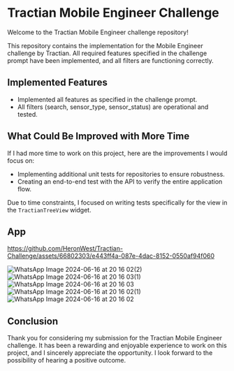 # Tractian Mobile Engineer Challenge

Welcome to the Tractian Mobile Engineer challenge repository!

This repository contains the implementation for the Mobile Engineer challenge by Tractian. All required features specified in the challenge prompt have been implemented, and all filters are functioning correctly.

## Implemented Features
- Implemented all features as specified in the challenge prompt.
- All filters (search, sensor_type, sensor_status) are operational and tested.

## What Could Be Improved with More Time
If I had more time to work on this project, here are the improvements I would focus on:
- Implementing additional unit tests for repositories to ensure robustness.
- Creating an end-to-end test with the API to verify the entire application flow.
  
Due to time constraints, I focused on writing tests specifically for the view in the `TractianTreeView` widget.

## App

https://github.com/HeronWest/Tractian-Challenge/assets/66802303/e443ff4a-087e-4dac-8152-0550af94f060

![WhatsApp Image 2024-06-16 at 20 16 02(2)](https://github.com/HeronWest/Tractian-Challenge/assets/66802303/9955dd87-b58d-4e49-9c74-594397948bf1)
![WhatsApp Image 2024-06-16 at 20 16 03(1)](https://github.com/HeronWest/Tractian-Challenge/assets/66802303/bdf0b763-db70-4937-bae8-28a3466b2e21)
![WhatsApp Image 2024-06-16 at 20 16 03](https://github.com/HeronWest/Tractian-Challenge/assets/66802303/f7bc5343-3d88-4b8b-bccb-95485890bf1b)
![WhatsApp Image 2024-06-16 at 20 16 02(1)](https://github.com/HeronWest/Tractian-Challenge/assets/66802303/1036f309-f8eb-4e59-b055-aa765431b318)
![WhatsApp Image 2024-06-16 at 20 16 02](https://github.com/HeronWest/Tractian-Challenge/assets/66802303/44afe8ee-6bd5-45bc-baea-21fb0cc8a2b9)

## Conclusion
Thank you for considering my submission for the Tractian Mobile Engineer challenge. It has been a rewarding and enjoyable experience to work on this project, and I sincerely appreciate the opportunity. I look forward to the possibility of hearing a positive outcome.
